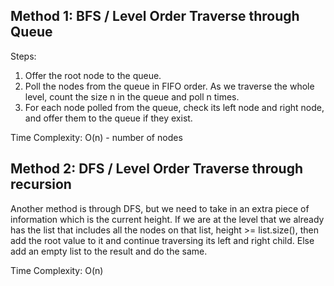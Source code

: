 ## Method 1: BFS / Level Order Traverse through Queue

Steps:
1) Offer the root node to the queue.
2) Poll the nodes from the queue in FIFO order. As we traverse the whole level, count the size n in the queue and poll n times.
3) For each node polled from the queue, check its left node and right node, and offer them to the queue if they exist.

Time Complexity: O(n) - number of nodes

## Method 2: DFS / Level Order Traverse through recursion

Another method is through DFS, but we need to take in an extra piece of information which is the current height. If we are at the level that we already has
the list that includes all the nodes on that list, height >= list.size(), then add the root value to it and continue traversing its left and right child. Else add an empty list to the result and do the same.

Time Complexity: O(n) 
